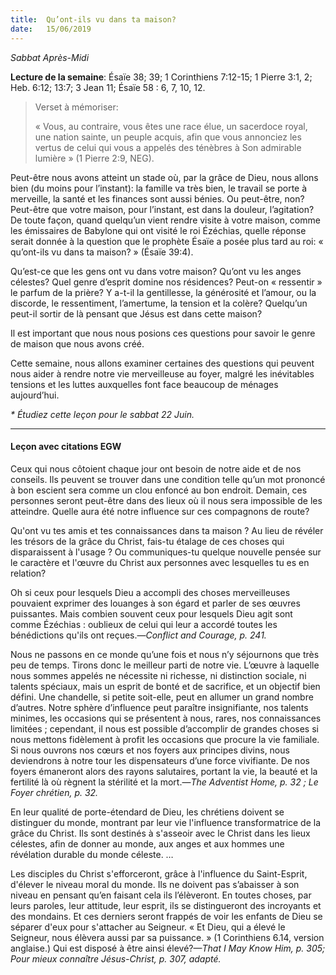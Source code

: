 ```yaml
---
title:  Qu’ont-ils vu dans ta maison?
date:   15/06/2019
---
```


_Sabbat Après-Midi_

**Lecture de la semaine**: Ésaïe 38; 39; 1 Corinthiens 7:12-15; 1 Pierre 3:1, 2; Heb. 6:12; 13:7; 3 Jean 11; Ésaïe 58 : 6, 7, 10, 12.

><p>Verset à mémoriser:</p>
>« Vous, au contraire, vous êtes une race élue, un sacerdoce royal, une nation sainte, un peuple acquis, afin que vous annonciez les vertus de celui qui vous a appelés des ténèbres à Son admirable lumière » (1 Pierre 2:9, NEG).

Peut-être nous avons atteint un stade où, par la grâce de Dieu, nous allons bien (du moins pour l’instant): la famille va très bien, le travail se porte à merveille, la santé et les finances sont aussi bénies. Ou peut-être, non? Peut-être que votre maison, pour l’instant, est dans la douleur, l’agitation? De toute façon, quand quelqu’un vient rendre visite à votre maison, comme les émissaires de Babylone qui ont visité le roi Ézéchias, quelle réponse serait donnée à la question que le prophète Ésaïe a posée plus tard au roi: « qu’ont-ils vu dans ta maison? » (Ésaïe 39:4).

Qu’est-ce que les gens ont vu dans votre maison? Qu’ont vu les anges célestes? Quel genre d’esprit domine nos résidences? Peut-on « ressentir » le parfum de la prière? Y a-t-il la gentillesse, la générosité et l’amour, ou la discorde, le ressentiment, l’amertume, la tension et la colère? Quelqu’un peut-il sortir de là pensant que Jésus est dans cette maison?

Il est important que nous nous posions ces questions pour savoir le genre de maison que nous avons créé.

Cette semaine, nous allons examiner certaines des questions qui peuvent nous aider à rendre notre vie merveilleuse au foyer, malgré les inévitables tensions et les luttes auxquelles font face beaucoup de ménages aujourd’hui.

_* Étudiez cette leçon pour le sabbat 22 Juin._

---

#### Leçon avec citations EGW

Ceux qui nous côtoient chaque jour ont besoin de notre aide et de nos conseils. Ils peuvent se trouver dans une condition telle qu’un mot prononcé à bon escient sera comme un clou enfoncé au bon endroit. Demain, ces personnes seront peut-être dans des lieux où il nous sera impossible de les atteindre. Quelle aura été notre influence sur ces compagnons de route? 

Qu'ont vu tes amis et tes connaissances dans ta maison ? Au lieu de révéler les trésors de la grâce du Christ, fais-tu étalage de ces choses qui disparaissent à l'usage ? Ou communiques-tu quelque nouvelle pensée sur le caractère et l'œuvre du Christ aux personnes avec lesquelles tu es en relation? 

Oh  si ceux pour lesquels Dieu a accompli des choses merveilleuses pouvaient exprimer des louanges à son égard et parler de ses œuvres puissantes. Mais combien souvent ceux pour lesquels Dieu agit sont comme Ézéchias : oublieux de celui qui leur a accordé toutes les bénédictions qu'ils ont reçues.—_Conflict and Courage, p. 241._

Nous ne passons en ce monde qu’une fois et nous n’y séjournons que très peu de temps. Tirons donc le meilleur parti de notre vie. L’œuvre à laquelle nous sommes appelés ne nécessite ni richesse, ni distinction sociale, ni talents spéciaux, mais un esprit de bonté et de sacrifice, et un objectif bien défini. Une chandelle, si petite soit-elle, peut en allumer un grand nombre d’autres. Notre sphère d’influence peut paraître insignifiante, nos talents minimes, les occasions qui se présentent à nous, rares, nos connaissances limitées ; cependant, il nous est possible d’accomplir de grandes choses si nous mettons fidèlement à profit les occasions que procure la vie familiale. Si nous ouvrons nos cœurs et nos foyers aux principes divins, nous deviendrons à notre tour les dispensateurs d’une force vivifiante. De nos foyers émaneront alors des rayons salutaires, portant la vie, la beauté et la fertilité là où règnent la stérilité et la mort.—_The Adventist Home, p. 32 ; Le Foyer chrétien, p. 32._

En leur qualité de porte-étendard de Dieu, les chrétiens doivent se distinguer du monde, montrant par leur vie l'influence transformatrice de la grâce du Christ. Ils sont destinés à s'asseoir avec le Christ dans les lieux célestes, afin de donner au monde, aux anges et aux hommes une révélation durable du monde céleste. …

Les disciples du Christ s'efforceront, grâce à l'influence du Saint-Esprit, d'élever le niveau moral du monde. Ils ne doivent pas s’abaisser à son niveau  en pensant qu’en faisant cela ils l’élèveront. En toutes choses, par leurs paroles, leur attitude, leur esprit, ils se distingueront des incroyants et des mondains. Et ces derniers seront frappés de voir les enfants de Dieu se séparer d'eux pour s'attacher au Seigneur. « Et Dieu, qui a élevé le Seigneur, nous élèvera aussi par sa puissance. » (1 Corinthiens 6.14, version anglaise.) Qui est disposé à être ainsi élevé?—_That I May Know Him, p. 305; Pour mieux connaître Jésus-Christ, p. 307, adapté._